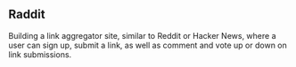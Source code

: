 ## Raddit

Building a link aggregator site, similar to Reddit or Hacker News, where a user can sign up, submit a link, as well as comment and vote up or down on link submissions.

